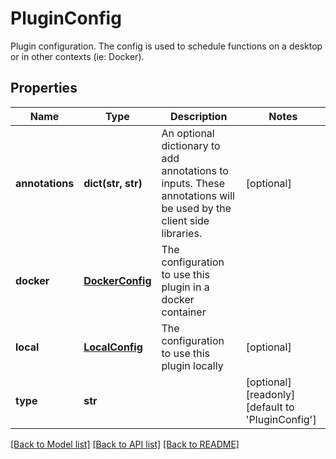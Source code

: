 # PluginConfig

Plugin configuration.  The config is used to schedule functions on a desktop or in other contexts (ie: Docker).
## Properties
Name | Type | Description | Notes
------------ | ------------- | ------------- | -------------
**annotations** | **dict(str, str)** | An optional dictionary to add annotations to inputs. These annotations will be used by the client side libraries. | [optional] 
**docker** | [**DockerConfig**](DockerConfig.md) | The configuration to use this plugin in a docker container | 
**local** | [**LocalConfig**](LocalConfig.md) | The configuration to use this plugin locally | [optional] 
**type** | **str** |  | [optional] [readonly] [default to 'PluginConfig']

[[Back to Model list]](../README.md#documentation-for-models) [[Back to API list]](../README.md#documentation-for-api-endpoints) [[Back to README]](../README.md)


